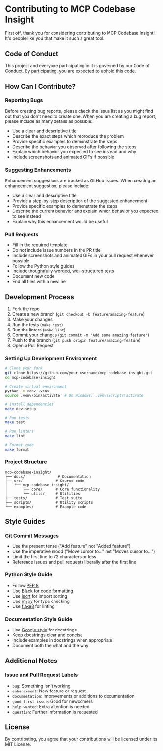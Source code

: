 # Contributing to MCP Codebase Insight

First off, thank you for considering contributing to MCP Codebase Insight! It's people like you that make it such a great tool.

## Code of Conduct

This project and everyone participating in it is governed by our Code of Conduct. By participating, you are expected to uphold this code.

## How Can I Contribute?

### Reporting Bugs

Before creating bug reports, please check the issue list as you might find out that you don't need to create one. When you are creating a bug report, please include as many details as possible:

* Use a clear and descriptive title
* Describe the exact steps which reproduce the problem
* Provide specific examples to demonstrate the steps
* Describe the behavior you observed after following the steps
* Explain which behavior you expected to see instead and why
* Include screenshots and animated GIFs if possible

### Suggesting Enhancements

Enhancement suggestions are tracked as GitHub issues. When creating an enhancement suggestion, please include:

* Use a clear and descriptive title
* Provide a step-by-step description of the suggested enhancement
* Provide specific examples to demonstrate the steps
* Describe the current behavior and explain which behavior you expected to see instead
* Explain why this enhancement would be useful

### Pull Requests

* Fill in the required template
* Do not include issue numbers in the PR title
* Include screenshots and animated GIFs in your pull request whenever possible
* Follow the Python style guides
* Include thoughtfully-worded, well-structured tests
* Document new code
* End all files with a newline

## Development Process

1. Fork the repo
2. Create a new branch (`git checkout -b feature/amazing-feature`)
3. Make your changes
4. Run the tests (`make test`)
5. Run the linters (`make lint`)
6. Commit your changes (`git commit -m 'Add some amazing feature'`)
7. Push to the branch (`git push origin feature/amazing-feature`)
8. Open a Pull Request

### Setting Up Development Environment

```bash
# Clone your fork
git clone https://github.com/your-username/mcp-codebase-insight.git
cd mcp-codebase-insight

# Create virtual environment
python -m venv .venv
source .venv/bin/activate  # On Windows: .venv\Scripts\activate

# Install dependencies
make dev-setup

# Run tests
make test

# Run linters
make lint

# Format code
make format
```

### Project Structure

```
mcp-codebase-insight/
├── docs/               # Documentation
├── src/               # Source code
│   └── mcp_codebase_insight/
│       ├── core/      # Core functionality
│       └── utils/     # Utilities
├── tests/             # Test suite
├── scripts/           # Utility scripts
└── examples/          # Example code
```

## Style Guides

### Git Commit Messages

* Use the present tense ("Add feature" not "Added feature")
* Use the imperative mood ("Move cursor to..." not "Moves cursor to...")
* Limit the first line to 72 characters or less
* Reference issues and pull requests liberally after the first line

### Python Style Guide

* Follow [PEP 8](https://www.python.org/dev/peps/pep-0008/)
* Use [Black](https://black.readthedocs.io/) for code formatting
* Use [isort](https://pycqa.github.io/isort/) for import sorting
* Use [mypy](http://mypy-lang.org/) for type checking
* Use [flake8](https://flake8.pycqa.org/) for linting

### Documentation Style Guide

* Use [Google style](https://google.github.io/styleguide/pyguide.html#38-comments-and-docstrings) for docstrings
* Keep docstrings clear and concise
* Include examples in docstrings when appropriate
* Document both the what and the why

## Additional Notes

### Issue and Pull Request Labels

* `bug`: Something isn't working
* `enhancement`: New feature or request
* `documentation`: Improvements or additions to documentation
* `good first issue`: Good for newcomers
* `help wanted`: Extra attention is needed
* `question`: Further information is requested

## License

By contributing, you agree that your contributions will be licensed under its MIT License.
